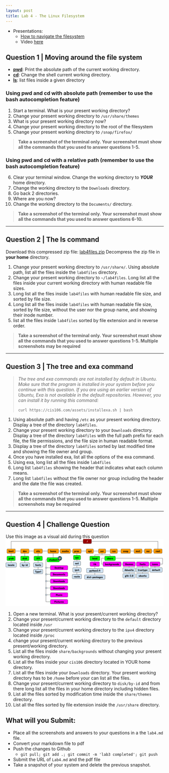 ```yaml
---
layout: post
title: Lab 4 - The Linux Filesystem 
---
```


* Presentations:
  * [How to navigate the filesystem](https://rapurl.live/uz0)
  * Video [here](https://youtu.be/pwgbefPA0lU)


## Question 1 | Moving around the file system
* **[pwd](https://rapurl.live/6gj)**: Print the absolute path of the current working directory.
* **[cd](https://rapurl.live/n6h)**: Change the shell current working directory.
* **[ls](https://rapurl.live/9v5)**: list files inside a given directory

### Using pwd and cd with absolute path (remember to use the bash autocompletion feature)

1. Start a terminal. What is your present working directory?
2. Change your present working directory to `/usr/share/themes`
3. What is your present working directory now?
4. Change your present working directory to the root of the filesystem
5. Change your present working directory to `/snap/firefox/`
> **Take a screenshot of the terminal only. Your screenshot must show all the commands that you used to answer questions 1-5.**

### Using pwd and cd with a relative path (remember to use the bash autocompletion feature)
6. Clear your terminal window. Change the working directory to ***YOUR*** home directory.
7. Change the working directory to the `Downloads` directory.
8. Go back 2 directories.
9. Where are you now? 
10. Change the working directory to the `Documents/` directory.

> **Take a screenshot of the terminal only. Your screenshot must show all the commands that you used to answer questions 6-10.**

<hr>

## Question 2 | The ls command
Download this compressed zip file: [lab4files.zip](/assets/lab4files.zip) Decompress the zip file in **your home** directory.

1. Change your present working directory to `/usr/share/`. Using absolute path, list all the files inside the `lab4files` directory.
2. Change your present working directory to `~/lab4files`. Long list all the files inside your current working directory with human readable file sizes.
3. Long list all the files inside `lab4files` with human readable file size, and sorted by file size.
4. Long list all the files inside `lab4files` with human readable file size, sorted by file size, without the user nor the group name, and showing their inode number.
5. list all the files inside `lab4files` sorted by file extension and in reverse order. 

> **Take a screenshot of the terminal only. Your screenshot must show all the commands that you used to answer questions 1-5. Multiple screenshots may be **required****

<hr>


## Question 3 | The tree and exa command
> *The tree and exa commands are not installed by default in Ubuntu. Make sure that the program is installed in your system before you continue with this question.*
> *If you are using an earlier version of Ubuntu, Exa is not available in the default repositories. However, you can install it by running this command:*
> ```
> curl https://cis106.com/assets/installexa.sh | bash
> ```

1. Using absolute path and having `/etc` as your present working directory. Display a tree of the directory `lab4files`.
2. Change your present working directory to your `Downloads` directory. Display a tree of the directory `lab4files` with the full path prefix for each file, the file permissions, and the file size in human readable format.
3. Display a tree of the directory `lab4files` sorted by last modified time and showing the file owner and group. 
4. Once you have installed exa, list all the options of the exa command.
5. Using exa, long list all the files inside `lab4files`
6. Long list `lab4files` showing the header that indicates what each column means.
7. Long list `lab4files` without the file owner nor group including the header and the date the file was created.
> **Take a screenshot of the terminal only. Your screenshot must show all the commands that you used to answer questions 1-5. Multiple screenshots may be required**

<hr>

## Question 4 | Challenge Question

Use this image as a visual aid during this question
<br>![visual aid linux FS](/assets/Linux-Filesystem-Incomplete-visual-aid.png)<br>

1. Open a new terminal. What is your present/current working directory?
2. Change your present/current working directory to the `default` directory located inside `/usr`
3. Change your present/current working directory to the `ipv4` directory located inside `/proc`
4. change your present/current working directory to the previous present/working directory.
5. List all the files inside `share/backgrounds` without changing your present working directory.
6. List all the files inside your `cis106` directory located in YOUR home directory.
7. List all the files inside your `Downloads` directory. Your present working directory has to be `/home` before your can list all the files.
8. Change your present/current working directory to `disk/by-id`  and from there long list all the files in your home directory including hidden files.
9. List all the files sorted by modification time inside the `share/themes` directory.
10. List all the files sorted by file extension inside the `/usr/share` directory.


## What will you Submit:
* Place all the screenshots and answers to your questions in a the `lab4.md` file.
* Convert your markdown file to pdf 
* Push the changes to Github
  * `git pull; git add .; git commit -m 'lab3 completed'; git push`
* Submit the URL of `Lab4.md` and the pdf file
* Take a snapshot of your system and delete the previous snapshot.



